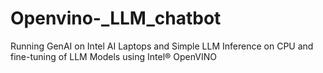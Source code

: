 # Openvino-_LLM_chatbot
Running GenAI on Intel AI Laptops and Simple LLM Inference on CPU and fine-tuning of LLM Models using Intel® OpenVINO
